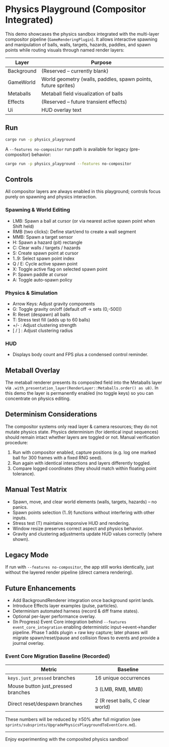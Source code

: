 # Physics Playground (Compositor Integrated)

This demo showcases the physics sandbox integrated with the multi-layer compositor pipeline (`GameRenderingPlugin`). It allows interactive spawning and manipulation of balls, walls, targets, hazards, paddles, and spawn points while routing visuals through named render layers:

| Layer | Purpose |
|-------|---------|
| Background | (Reserved – currently blank) |
| GameWorld | World geometry (walls, paddles, spawn points, future sprites) |
| Metaballs | Metaball field visualization of balls |
| Effects | (Reserved – future transient effects) |
| Ui | HUD overlay text |

## Run

```bash
cargo run -p physics_playground
```

A `--features no-compositor` run path is available for legacy (pre-compositor) behavior:

```bash
cargo run -p physics_playground --features no-compositor
```

## Controls

All compositor layers are always enabled in this playground; controls focus purely on spawning and physics interaction.

### Spawning & World Editing

* LMB: Spawn a ball at cursor (or via nearest active spawn point when Shift held)
* RMB (two clicks): Define start/end to create a wall segment
* MMB: Spawn a target sensor
* H: Spawn a hazard (pit) rectangle
* C: Clear walls / targets / hazards
* S: Create spawn point at cursor
* 1..9: Select spawn point index
* Q / E: Cycle active spawn point
* X: Toggle active flag on selected spawn point
* P: Spawn paddle at cursor
* A: Toggle auto-spawn policy

### Physics & Simulation

* Arrow Keys: Adjust gravity components
* G: Toggle gravity on/off (default off -> sets (0,-500))
* R: Reset (despawn) all balls
* T: Stress test fill (adds up to 60 balls)
* +/- : Adjust clustering strength
* [ / ] : Adjust clustering radius

### HUD

* Displays body count and FPS plus a condensed control reminder.

## Metaball Overlay

The metaball renderer presents its composited field into the Metaballs layer via `.with_presentation_layer(RenderLayer::Metaballs.order() as u8)`. In this demo the layer is permanently enabled (no toggle keys) so you can concentrate on physics editing.

## Determinism Considerations

The compositor systems only read layer & camera resources; they do not mutate physics state. Physics determinism (for identical input sequences) should remain intact whether layers are toggled or not. Manual verification procedure:

1. Run with compositor enabled, capture positions (e.g. log one marked ball for 300 frames with a fixed RNG seed).
2. Run again with identical interactions and layers differently toggled.
3. Compare logged coordinates (they should match within floating point tolerance).

## Manual Test Matrix

* Spawn, move, and clear world elements (walls, targets, hazards) – no panics.
* Spawn points selection (1..9) functions without interfering with other inputs.
* Stress test (T) maintains responsive HUD and rendering.
* Window resize preserves correct aspect and physics behavior.
* Gravity and clustering adjustments update HUD values correctly (where shown).

## Legacy Mode

If run with `--features no-compositor`, the app still works identically, just without the layered render pipeline (direct camera rendering).

## Future Enhancements

* Add BackgroundRenderer integration once background sprint lands.
* Introduce Effects layer examples (pulse, particles).
* Determinism automated harness (record & diff frame states).
* Optional per-layer performance overlay.
* (In Progress) Event Core integration behind `--features event_core_integration` enabling deterministic input→event→handler pipeline. Phase 1 adds plugin + raw key capture; later phases will migrate spawn/reset/pause and collision flows to events and provide a journal overlay.

### Event Core Migration Baseline (Recorded)

| Metric | Baseline |
|--------|----------|
| `keys.just_pressed` branches | 16 unique occurrences |
| Mouse button just_pressed branches | 3 (LMB, RMB, MMB) |
| Direct reset/despawn branches | 2 (R reset balls, C clear world) |

These numbers will be reduced by ≥50% after full migration (see `sprints/subsprints/UpgradePhysicsPlaygroundToEventCore.md`).

---

Enjoy experimenting with the composited physics sandbox!
